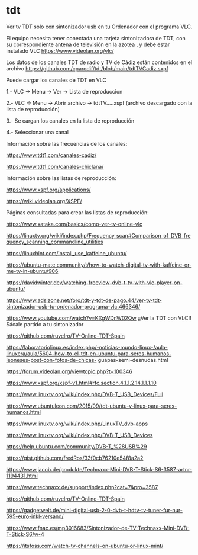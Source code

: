 # tdt
Ver tv TDT solo con sintonizador usb en tu Ordenador con el programa VLC.

El equipo necesita tener conectada una tarjeta sintonizadora de TDT, 
con su correspondiente antena de televisión en la azotea , 
y debe estar instalado VLC https://www.videolan.org/vlc/ 

Los datos de los canales TDT de radio y TV de Cádiz están contenidos en
el archivo https://github.com/cparodif/tdt/blob/main/tdtTVCadiz.sxpf

Puede cargar los canales de TDT en VLC

1.- VLC -> Menu -> Ver -> Lista de reproduccion

2.- VLC -> Menu -> Abrir archivo -> tdtTV.....xspf (archivo descargado con la lista de reproducción)

3.- Se cargan los canales en la lista de reproducción

4.- Seleccionar una canal




Información sobre las frecuencias de los canales:

https://www.tdt1.com/canales-cadiz/

https://www.tdt1.com/canales-chiclana/



Información sobre las listas de reproducción:

https://www.xspf.org/applications/

https://wiki.videolan.org/XSPF/



Páginas consultadas para crear las listas de reproducción:

https://www.xataka.com/basics/como-ver-tv-online-vlc

https://linuxtv.org/wiki/index.php/Frequency_scan#Comparison_of_DVB_frequency_scanning_commandline_utilities

https://linuxhint.com/install_use_kaffeine_ubuntu/

https://ubuntu-mate.community/t/how-to-watch-digital-tv-with-kaffeine-or-me-tv-in-ubuntu/906

https://davidwinter.dev/watching-freeview-dvb-t-tv-with-vlc-player-on-ubuntu/

https://www.adslzone.net/foro/tdt-y-tdt-de-pago.44/ver-tv-tdt-sintonizador-usb-tu-ordenador-programa-vlc.466346/

https://www.youtube.com/watch?v=KXgWDnW02Qw ¡¡Ver la TDT con VLC!! Sácale partido a tu sintonizador

https://github.com/ruvelro/TV-Online-TDT-Spain

https://laboratoriolinux.es/index.php/-noticias-mundo-linux-/aula-linuxera/aula/5604-how-to-el-tdt-en-ubuntu-para-seres-humanos-leoneses-post-con-fotos-de-chicas-
guapas-semi-desnudas.html

https://forum.videolan.org/viewtopic.php?t=100346

https://www.xspf.org/xspf-v1.html#rfc.section.4.1.1.2.14.1.1.1.10

https://www.linuxtv.org/wiki/index.php/DVB-T_USB_Devices/Full

https://www.ubuntuleon.com/2015/09/tdt-ubuntu-y-linux-para-seres-humanos.html

https://www.linuxtv.org/wiki/index.php/LinuxTV_dvb-apps

https://www.linuxtv.org/wiki/index.php/DVB-T_USB_Devices

https://help.ubuntu.com/community/DVB-T_%28USB%29

https://gist.github.com/fredRos/33f0cb76210e54f8a2a2

https://www.jacob.de/produkte/Technaxx-Mini-DVB-T-Stick-S6-3587-artnr-1194431.html

https://www.technaxx.de/support/index.php?cat=7&pro=3587

https://github.com/ruvelro/TV-Online-TDT-Spain

https://gadgetwelt.de/mini-digital-usb-2-0-dvb-t-hdtv-tv-tuner-fur-nur-595-euro-inkl-versand/

https://www.fnac.es/mp3016683/Sintonizador-de-TV-Technaxx-Mini-DVB-T-Stick-S6/w-4

https://itsfoss.com/watch-tv-channels-on-ubuntu-or-linux-mint/


